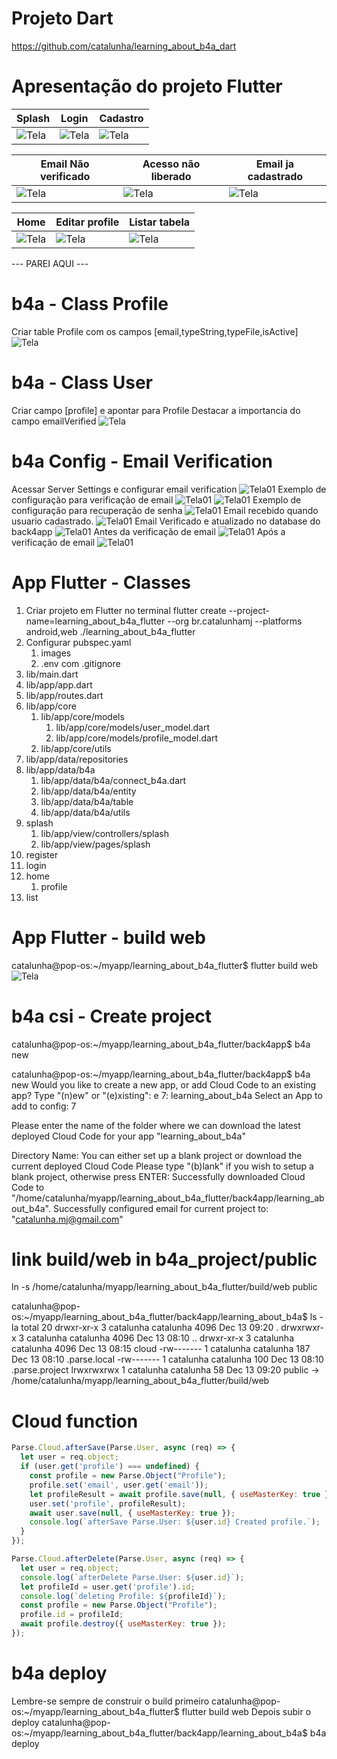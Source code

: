 # Projeto Dart

https://github.com/catalunha/learning_about_b4a_dart

# Apresentação do projeto Flutter

Splash | Login | Cadastro
---|---|---
![Tela](splash/f01.png)|![Tela](login/f01.png)|![Tela](register/f01.png)|

Email Não verificado | Acesso não liberado | Email ja cadastrado
---|---|---
![Tela](login/f02.png)|![Tela](login/f03.png)|![Tela](register/f02.png)|

Home | Editar profile | Listar tabela
---|---|---
![Tela](home/f01.png)|![Tela](profile/f04.png)|![Tela](list/f01.png)|

--- PAREI AQUI ---

# b4a - Class Profile
Criar table Profile com os campos [email,typeString,typeFile,isActive]
![Tela](profile/f01.png)


# b4a - Class User
Criar campo [profile] e apontar para Profile
Destacar a importancia do campo emailVerified
![Tela](user/f01.png)

# b4a Config - Email Verification
Acessar Server Settings e configurar email verification
![Tela01](emailVerification/f01.png)
Exemplo de configuração para verificação de email
![Tela01](emailVerification/f02.png)
![Tela01](emailVerification/f03.png)
Exemplo de configuração para recuperação de senha
![Tela01](emailVerification/f04.png)
Email recebido quando usuario cadastrado.
![Tela01](emailVerification/f05.png)
Email Verificado e atualizado no database do back4app
![Tela01](emailVerification/f06.png)
Antes da verificação de email
![Tela01](user/f01.png)
Após a verificação de email
![Tela01](user/f02.png)

# App Flutter - Classes
1. Criar projeto em Flutter  no terminal
flutter create --project-name=learning_about_b4a_flutter --org br.catalunhamj --platforms android,web ./learning_about_b4a_flutter
2. Configurar pubspec.yaml
   1. images
   2. .env com .gitignore
3. lib/main.dart
4. lib/app/app.dart
5. lib/app/routes.dart
6. lib/app/core
   1. lib/app/core/models
      1. lib/app/core/models/user_model.dart
      2. lib/app/core/models/profile_model.dart
   2. lib/app/core/utils
7. lib/app/data/repositories
8. lib/app/data/b4a
   1. lib/app/data/b4a/connect_b4a.dart
   2. lib/app/data/b4a/entity
   3. lib/app/data/b4a/table
   4. lib/app/data/b4a/utils
9. splash
   1.  lib/app/view/controllers/splash
   2.  lib/app/view/pages/splash
10. register
11. login
12. home
    1.  profile
13. list


# App Flutter - build web
catalunha@pop-os:~/myapp/learning_about_b4a_flutter$ flutter build web
![Tela](web/f1.png)

# b4a csi - Create project

catalunha@pop-os:~/myapp/learning_about_b4a_flutter/back4app$ b4a new

catalunha@pop-os:~/myapp/learning_about_b4a_flutter/back4app$ b4a new
Would you like to create a new app, or add Cloud Code to an existing app?
Type "(n)ew" or "(e)xisting": e
7:      learning_about_b4a
Select an App to add to config: 7

Please enter the name of the folder where we can download the latest deployed
Cloud Code for your app "learning_about_b4a"

Directory Name: 
You can either set up a blank project or download the current deployed Cloud Code
Please type "(b)lank" if you wish to setup a blank project, otherwise press ENTER: 
Successfully downloaded Cloud Code to "/home/catalunha/myapp/learning_about_b4a_flutter/back4app/learning_about_b4a".
Successfully configured email for current project to: "catalunha.mj@gmail.com"


# link build/web in b4a_project/public
ln -s /home/catalunha/myapp/learning_about_b4a_flutter/build/web public

catalunha@pop-os:~/myapp/learning_about_b4a_flutter/back4app/learning_about_b4a$ ls -la
total 20
drwxr-xr-x 3 catalunha catalunha 4096 Dec 13 09:20 .
drwxrwxr-x 3 catalunha catalunha 4096 Dec 13 08:10 ..
drwxr-xr-x 3 catalunha catalunha 4096 Dec 13 08:15 cloud
-rw------- 1 catalunha catalunha  187 Dec 13 08:10 .parse.local
-rw------- 1 catalunha catalunha  100 Dec 13 08:10 .parse.project
lrwxrwxrwx 1 catalunha catalunha   58 Dec 13 09:20 public -> /home/catalunha/myapp/learning_about_b4a_flutter/build/web

# Cloud function
```js
Parse.Cloud.afterSave(Parse.User, async (req) => {
  let user = req.object;
  if (user.get('profile') === undefined) {
    const profile = new Parse.Object("Profile");
    profile.set('email', user.get('email'));
    let profileResult = await profile.save(null, { useMasterKey: true });
    user.set('profile', profileResult);
    await user.save(null, { useMasterKey: true });
    console.log(`afterSave Parse.User: ${user.id} Created profile.`);
  }
});

Parse.Cloud.afterDelete(Parse.User, async (req) => {
  let user = req.object;
  console.log(`afterDelete Parse.User: ${user.id}`);
  let profileId = user.get('profile').id;
  console.log(`deleting Profile: ${profileId}`);
  const profile = new Parse.Object("Profile");
  profile.id = profileId;
  await profile.destroy({ useMasterKey: true });
});
```
# b4a deploy
Lembre-se sempre de construir o build primeiro
catalunha@pop-os:~/myapp/learning_about_b4a_flutter$ flutter build web
Depois subir o deploy
catalunha@pop-os:~/myapp/learning_about_b4a_flutter/back4app/learning_about_b4a$ b4a deploy
